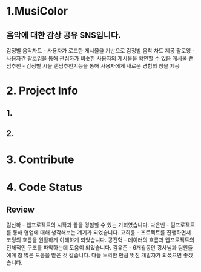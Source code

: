 
# 1.MusiColor
  ## 음악에 대한 감상 공유 SNS입니다.
   감정별 음악차트
      - 사용자가 로드한 게시물을 기반으로 감정별 음착 차트 제공
   팔로잉
      - 사용자간 팔로잉을 통해 관심하가 비슷한 사용자의 게시물을 확인할 수 있음
   게시물 랜덤추천
      - 감정별 시물 랜덤추천기능을 통해 사용자에게 새로운 경험의 창을 제공

# 2. Project Info
  ## 1. 
  ## 2. 

# 3. Contribute

# 4. Code Status




## Review
김산하 - 웹프로젝트의 시작과 끝을 경험할 수 있는 기회였습니다.
박은빈 - 팀프로젝트를 통해 협업에 대해 생각해보는 계기가 되었습니다.
고희윤 - 프로젝트를 진행하면서 코딩의 흐름을 원활하게 이해하게 되었습니다.
공진혁 - 데이터의 흐름과 웹프로젝트의 전체적인 구조를 파악하는데 도움이 되었습니다.
김유준 - 6개월동안 강사님과 팀원들에게 참 많은 도움을 받은 것 같습니다. 다들 노력한 만큼 멋진 개발자가 되셨으면 좋겠습니다.
